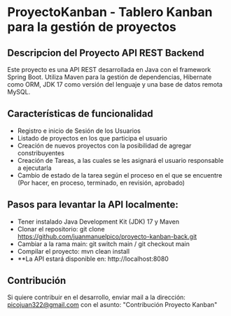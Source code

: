 # ProyectoKanban - Tablero Kanban para la gestión de proyectos
## Descripcion del Proyecto API REST Backend
Este proyecto es una API REST desarrollada en Java con el framework Spring Boot. Utiliza Maven para la gestión de dependencias, Hibernate como ORM, JDK 17 como versión del lenguaje y una base de datos remota MySQL.
## Características de funcionalidad
- Registro e inicio de Sesión de los Usuarios
- Listado de proyectos en los que participa el usuario
- Creación de nuevos proyectos con la posibilidad de agregar constribuyentes
- Creación de Tareas, a las cuales se les asignará el usuario responsable a ejecutarla
- Cambio de estado de la tarea según el proceso en el que se encuentre (Por hacer, en proceso, terminado, en revisión, aprobado)
## Pasos para levantar la API localmente:
- Tener instalado Java Development Kit (JDK) 17 y Maven
- Clonar el repositorio: git clone https://github.com/juanmanuelpico/proyecto-kanban-back.git
- Cambiar a la rama main: git switch main / git checkout main
- Compilar el proyecto: mvn clean install
- **La API estará disponible en: http://localhost:8080
## Contribución
Si quiere contribuir en el desarrollo, enviar mail a la dirección: picojuan322@gmail.com con el asunto: "Contribución Proyecto Kanban"

